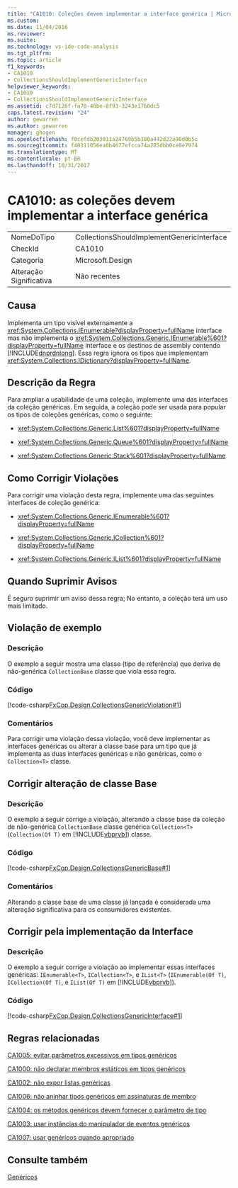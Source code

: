 ```yaml
---
title: "CA1010: Coleções devem implementar a interface genérica | Microsoft Docs"
ms.custom: 
ms.date: 11/04/2016
ms.reviewer: 
ms.suite: 
ms.technology: vs-ide-code-analysis
ms.tgt_pltfrm: 
ms.topic: article
f1_keywords:
- CA1010
- CollectionsShouldImplementGenericInterface
helpviewer_keywords:
- CA1010
- CollectionsShouldImplementGenericInterface
ms.assetid: c7d7126f-fa70-40be-8f93-3243e1760dc5
caps.latest.revision: "24"
author: gewarren
ms.author: gewarren
manager: ghogen
ms.openlocfilehash: f0cefdb203011a24769b5b180a442d22a90d0b5c
ms.sourcegitcommit: f40311056ea0b4677efcca74a285dbb0ce0e7974
ms.translationtype: MT
ms.contentlocale: pt-BR
ms.lasthandoff: 10/31/2017
---
```

# <a name="ca1010-collections-should-implement-generic-interface"></a>CA1010: as coleções devem implementar a interface genérica
|||  
|-|-|  
|NomeDoTipo|CollectionsShouldImplementGenericInterface|  
|CheckId|CA1010|  
|Categoria|Microsoft.Design|  
|Alteração Significativa|Não recentes|  
  
## <a name="cause"></a>Causa  
 Implementa um tipo visível externamente a <xref:System.Collections.IEnumerable?displayProperty=fullName> interface mas não implementa o <xref:System.Collections.Generic.IEnumerable%601?displayProperty=fullName> interface e os destinos de assembly contendo [!INCLUDE[dnprdnlong](../code-quality/includes/dnprdnlong_md.md)]. Essa regra ignora os tipos que implementam <xref:System.Collections.IDictionary?displayProperty=fullName>.  
  
## <a name="rule-description"></a>Descrição da Regra  
 Para ampliar a usabilidade de uma coleção, implemente uma das interfaces da coleção genéricas. Em seguida, a coleção pode ser usada para popular os tipos de coleções genéricas, como o seguinte:  
  
-   <xref:System.Collections.Generic.List%601?displayProperty=fullName>  
  
-   <xref:System.Collections.Generic.Queue%601?displayProperty=fullName>  
  
-   <xref:System.Collections.Generic.Stack%601?displayProperty=fullName>  
  
## <a name="how-to-fix-violations"></a>Como Corrigir Violações  
 Para corrigir uma violação desta regra, implemente uma das seguintes interfaces de coleção genérica:  
  
-   <xref:System.Collections.Generic.IEnumerable%601?displayProperty=fullName>  
  
-   <xref:System.Collections.Generic.ICollection%601?displayProperty=fullName>  
  
-   <xref:System.Collections.Generic.IList%601?displayProperty=fullName>  
  
## <a name="when-to-suppress-warnings"></a>Quando Suprimir Avisos  
 É seguro suprimir um aviso dessa regra; No entanto, a coleção terá um uso mais limitado.  
  
## <a name="example-violation"></a>Violação de exemplo  
  
### <a name="description"></a>Descrição  
 O exemplo a seguir mostra uma classe (tipo de referência) que deriva de não-genérica `CollectionBase` classe que viola essa regra.  
  
### <a name="code"></a>Código  
 [!code-csharp[FxCop.Design.CollectionsGenericViolation#1](../code-quality/codesnippet/CSharp/ca1010-collections-should-implement-generic-interface_1.cs)]  
  
### <a name="comments"></a>Comentários  
 Para corrigir uma violação dessa violação, você deve implementar as interfaces genéricas ou alterar a classe base para um tipo que já implementa as duas interfaces genéricas e não genéricas, como o `Collection<T>` classe.  
  
## <a name="fix-by-base-class-change"></a>Corrigir alteração de classe Base  
  
### <a name="description"></a>Descrição  
 O exemplo a seguir corrige a violação, alterando a classe base da coleção de não-genérica `CollectionBase` classe genérica `Collection<T>` (`Collection(Of T)` em [!INCLUDE[vbprvb](../code-quality/includes/vbprvb_md.md)]) classe.  
  
### <a name="code"></a>Código  
 [!code-csharp[FxCop.Design.CollectionsGenericBase#1](../code-quality/codesnippet/CSharp/ca1010-collections-should-implement-generic-interface_2.cs)]  
  
### <a name="comments"></a>Comentários  
 Alterando a classe base de uma classe já lançada é considerada uma alteração significativa para os consumidores existentes.  
  
## <a name="fix-by-interface-implementation"></a>Corrigir pela implementação da Interface  
  
### <a name="description"></a>Descrição  
 O exemplo a seguir corrige a violação ao implementar essas interfaces genéricas: `IEnumerable<T>`, `ICollection<T>`, e `IList<T>` (`IEnumerable(Of T)`, `ICollection(Of T)`, e `IList(Of T)` em [!INCLUDE[vbprvb](../code-quality/includes/vbprvb_md.md)]).  
  
### <a name="code"></a>Código  
 [!code-csharp[FxCop.Design.CollectionsGenericInterface#1](../code-quality/codesnippet/CSharp/ca1010-collections-should-implement-generic-interface_3.cs)]  
  
## <a name="related-rules"></a>Regras relacionadas  
 [CA1005: evitar parâmetros excessivos em tipos genéricos](../code-quality/ca1005-avoid-excessive-parameters-on-generic-types.md)  
  
 [CA1000: não declarar membros estáticos em tipos genéricos](../code-quality/ca1000-do-not-declare-static-members-on-generic-types.md)  
  
 [CA1002: não expor listas genéricas](../code-quality/ca1002-do-not-expose-generic-lists.md)  
  
 [CA1006: não aninhar tipos genéricos em assinaturas de membro](../code-quality/ca1006-do-not-nest-generic-types-in-member-signatures.md)  
  
 [CA1004: os métodos genéricos devem fornecer o parâmetro de tipo](../code-quality/ca1004-generic-methods-should-provide-type-parameter.md)  
  
 [CA1003: usar instâncias do manipulador de eventos genéricos](../code-quality/ca1003-use-generic-event-handler-instances.md)  
  
 [CA1007: usar genéricos quando apropriado](../code-quality/ca1007-use-generics-where-appropriate.md)  
  
## <a name="see-also"></a>Consulte também  
 [Genéricos](/dotnet/csharp/programming-guide/generics/index)